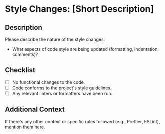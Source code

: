 # Style Changes: [Short Description]

## Description
Please describe the nature of the style changes:
- What aspects of code style are being updated (formatting, indentation, comments)?

## Checklist
- [ ] No functional changes to the code.
- [ ] Code conforms to the project's style guidelines.
- [ ] Any relevant linters or formatters have been run.

## Additional Context
If there's any other context or specific rules followed (e.g., Prettier, ESLint), mention them here.
